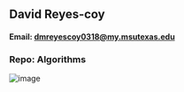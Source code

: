 ## David Reyes-coy
#### Email: dmreyescoy0318@my.msutexas.edu
### Repo: Algorithms

![image](https://mcmurrysports.com/images/2019/8/23/Reyes_Coy.JPG?width=300)
